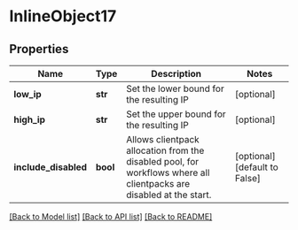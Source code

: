 # InlineObject17

## Properties
Name | Type | Description | Notes
------------ | ------------- | ------------- | -------------
**low_ip** | **str** | Set the lower bound for the resulting IP | [optional] 
**high_ip** | **str** | Set the upper bound for the resulting IP | [optional] 
**include_disabled** | **bool** | Allows clientpack allocation from the disabled pool, for workflows where all clientpacks are disabled at the start. | [optional] [default to False]

[[Back to Model list]](../README.md#documentation-for-models) [[Back to API list]](../README.md#documentation-for-api-endpoints) [[Back to README]](../README.md)


